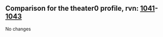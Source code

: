 ## Comparison for the theater0 profile, rvn: [1041](https://github.com/PRO100KatYT/FortniteProfileRevisions/tree/main/profiles/theater0/1041%20theater0.json)-[1043](https://github.com/PRO100KatYT/FortniteProfileRevisions/tree/main/profiles/theater0/1043%20theater0.json)

No changes
